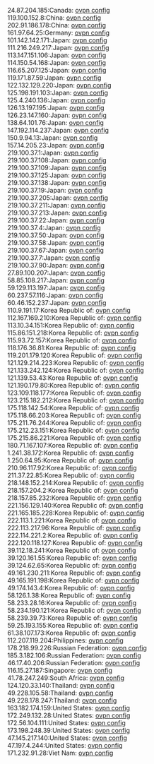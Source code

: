 24.87.204.185:Canada: [ovpn config](vpn/24_87_204_185.ovpn)  
119.100.152.8:China: [ovpn config](vpn/119_100_152_8.ovpn)  
202.91.186.178:China: [ovpn config](vpn/202_91_186_178.ovpn)  
161.97.64.25:Germany: [ovpn config](vpn/161_97_64_25.ovpn)  
101.142.142.171:Japan: [ovpn config](vpn/101_142_142_171.ovpn)  
111.216.249.217:Japan: [ovpn config](vpn/111_216_249_217.ovpn)  
113.147.151.106:Japan: [ovpn config](vpn/113_147_151_106.ovpn)  
114.150.54.168:Japan: [ovpn config](vpn/114_150_54_168.ovpn)  
116.65.207.125:Japan: [ovpn config](vpn/116_65_207_125.ovpn)  
119.171.87.59:Japan: [ovpn config](vpn/119_171_87_59.ovpn)  
122.132.129.220:Japan: [ovpn config](vpn/122_132_129_220.ovpn)  
125.198.191.103:Japan: [ovpn config](vpn/125_198_191_103.ovpn)  
125.4.240.136:Japan: [ovpn config](vpn/125_4_240_136.ovpn)  
126.13.197.195:Japan: [ovpn config](vpn/126_13_197_195.ovpn)  
126.23.147.160:Japan: [ovpn config](vpn/126_23_147_160.ovpn)  
138.64.101.76:Japan: [ovpn config](vpn/138_64_101_76.ovpn)  
147.192.114.237:Japan: [ovpn config](vpn/147_192_114_237.ovpn)  
150.9.94.13:Japan: [ovpn config](vpn/150_9_94_13.ovpn)  
157.14.205.23:Japan: [ovpn config](vpn/157_14_205_23.ovpn)  
219.100.37.1:Japan: [ovpn config](vpn/219_100_37_1.ovpn)  
219.100.37.108:Japan: [ovpn config](vpn/219_100_37_108.ovpn)  
219.100.37.109:Japan: [ovpn config](vpn/219_100_37_109.ovpn)  
219.100.37.125:Japan: [ovpn config](vpn/219_100_37_125.ovpn)  
219.100.37.138:Japan: [ovpn config](vpn/219_100_37_138.ovpn)  
219.100.37.19:Japan: [ovpn config](vpn/219_100_37_19.ovpn)  
219.100.37.205:Japan: [ovpn config](vpn/219_100_37_205.ovpn)  
219.100.37.211:Japan: [ovpn config](vpn/219_100_37_211.ovpn)  
219.100.37.213:Japan: [ovpn config](vpn/219_100_37_213.ovpn)  
219.100.37.22:Japan: [ovpn config](vpn/219_100_37_22.ovpn)  
219.100.37.4:Japan: [ovpn config](vpn/219_100_37_4.ovpn)  
219.100.37.50:Japan: [ovpn config](vpn/219_100_37_50.ovpn)  
219.100.37.58:Japan: [ovpn config](vpn/219_100_37_58.ovpn)  
219.100.37.67:Japan: [ovpn config](vpn/219_100_37_67.ovpn)  
219.100.37.7:Japan: [ovpn config](vpn/219_100_37_7.ovpn)  
219.100.37.90:Japan: [ovpn config](vpn/219_100_37_90.ovpn)  
27.89.100.207:Japan: [ovpn config](vpn/27_89_100_207.ovpn)  
58.85.108.217:Japan: [ovpn config](vpn/58_85_108_217.ovpn)  
59.129.113.197:Japan: [ovpn config](vpn/59_129_113_197.ovpn)  
60.237.57.116:Japan: [ovpn config](vpn/60_237_57_116.ovpn)  
60.46.152.237:Japan: [ovpn config](vpn/60_46_152_237.ovpn)  
110.9.191.17:Korea Republic of: [ovpn config](vpn/110_9_191_17.ovpn)  
112.167.169.210:Korea Republic of: [ovpn config](vpn/112_167_169_210.ovpn)  
113.10.34.151:Korea Republic of: [ovpn config](vpn/113_10_34_151.ovpn)  
115.86.151.218:Korea Republic of: [ovpn config](vpn/115_86_151_218.ovpn)  
115.93.72.157:Korea Republic of: [ovpn config](vpn/115_93_72_157.ovpn)  
118.176.36.81:Korea Republic of: [ovpn config](vpn/118_176_36_81.ovpn)  
119.201.179.120:Korea Republic of: [ovpn config](vpn/119_201_179_120.ovpn)  
121.129.214.223:Korea Republic of: [ovpn config](vpn/121_129_214_223.ovpn)  
121.133.242.124:Korea Republic of: [ovpn config](vpn/121_133_242_124.ovpn)  
121.139.53.43:Korea Republic of: [ovpn config](vpn/121_139_53_43.ovpn)  
121.190.179.80:Korea Republic of: [ovpn config](vpn/121_190_179_80.ovpn)  
123.109.118.177:Korea Republic of: [ovpn config](vpn/123_109_118_177.ovpn)  
123.215.182.212:Korea Republic of: [ovpn config](vpn/123_215_182_212.ovpn)  
175.118.142.54:Korea Republic of: [ovpn config](vpn/175_118_142_54.ovpn)  
175.118.66.203:Korea Republic of: [ovpn config](vpn/175_118_66_203.ovpn)  
175.211.76.244:Korea Republic of: [ovpn config](vpn/175_211_76_244.ovpn)  
175.212.23.151:Korea Republic of: [ovpn config](vpn/175_212_23_151.ovpn)  
175.215.86.221:Korea Republic of: [ovpn config](vpn/175_215_86_221.ovpn)  
180.71.167.107:Korea Republic of: [ovpn config](vpn/180_71_167_107.ovpn)  
1.241.38.172:Korea Republic of: [ovpn config](vpn/1_241_38_172.ovpn)  
1.250.64.95:Korea Republic of: [ovpn config](vpn/1_250_64_95.ovpn)  
210.96.117.92:Korea Republic of: [ovpn config](vpn/210_96_117_92.ovpn)  
211.37.22.85:Korea Republic of: [ovpn config](vpn/211_37_22_85.ovpn)  
218.148.152.214:Korea Republic of: [ovpn config](vpn/218_148_152_214.ovpn)  
218.157.204.2:Korea Republic of: [ovpn config](vpn/218_157_204_2.ovpn)  
218.157.85.232:Korea Republic of: [ovpn config](vpn/218_157_85_232.ovpn)  
221.156.129.140:Korea Republic of: [ovpn config](vpn/221_156_129_140.ovpn)  
221.165.185.228:Korea Republic of: [ovpn config](vpn/221_165_185_228.ovpn)  
222.113.1.221:Korea Republic of: [ovpn config](vpn/222_113_1_221.ovpn)  
222.113.217.96:Korea Republic of: [ovpn config](vpn/222_113_217_96.ovpn)  
222.114.221.2:Korea Republic of: [ovpn config](vpn/222_114_221_2.ovpn)  
222.120.118.127:Korea Republic of: [ovpn config](vpn/222_120_118_127.ovpn)  
39.112.18.241:Korea Republic of: [ovpn config](vpn/39_112_18_241.ovpn)  
39.120.161.55:Korea Republic of: [ovpn config](vpn/39_120_161_55.ovpn)  
39.124.62.65:Korea Republic of: [ovpn config](vpn/39_124_62_65.ovpn)  
49.161.230.211:Korea Republic of: [ovpn config](vpn/49_161_230_211.ovpn)  
49.165.191.198:Korea Republic of: [ovpn config](vpn/49_165_191_198.ovpn)  
49.174.143.4:Korea Republic of: [ovpn config](vpn/49_174_143_4.ovpn)  
58.126.1.38:Korea Republic of: [ovpn config](vpn/58_126_1_38.ovpn)  
58.233.28.16:Korea Republic of: [ovpn config](vpn/58_233_28_16.ovpn)  
58.234.190.121:Korea Republic of: [ovpn config](vpn/58_234_190_121.ovpn)  
58.239.39.73:Korea Republic of: [ovpn config](vpn/58_239_39_73.ovpn)  
59.25.193.155:Korea Republic of: [ovpn config](vpn/59_25_193_155.ovpn)  
61.38.107.173:Korea Republic of: [ovpn config](vpn/61_38_107_173.ovpn)  
112.207.119.204:Philippines: [ovpn config](vpn/112_207_119_204.ovpn)  
178.218.99.226:Russian Federation: [ovpn config](vpn/178_218_99_226.ovpn)  
185.3.182.106:Russian Federation: [ovpn config](vpn/185_3_182_106.ovpn)  
46.17.40.206:Russian Federation: [ovpn config](vpn/46_17_40_206.ovpn)  
116.15.27.187:Singapore: [ovpn config](vpn/116_15_27_187.ovpn)  
41.78.247.249:South Africa: [ovpn config](vpn/41_78_247_249.ovpn)  
124.120.33.140:Thailand: [ovpn config](vpn/124_120_33_140.ovpn)  
49.228.105.58:Thailand: [ovpn config](vpn/49_228_105_58.ovpn)  
49.228.178.247:Thailand: [ovpn config](vpn/49_228_178_247.ovpn)  
163.182.174.159:United States: [ovpn config](vpn/163_182_174_159.ovpn)  
172.249.132.28:United States: [ovpn config](vpn/172_249_132_28.ovpn)  
172.56.104.111:United States: [ovpn config](vpn/172_56_104_111.ovpn)  
173.198.248.39:United States: [ovpn config](vpn/173_198_248_39.ovpn)  
47.145.217.140:United States: [ovpn config](vpn/47_145_217_140.ovpn)  
47.197.4.244:United States: [ovpn config](vpn/47_197_4_244.ovpn)  
171.232.91.28:Viet Nam: [ovpn config](vpn/171_232_91_28.ovpn)  
